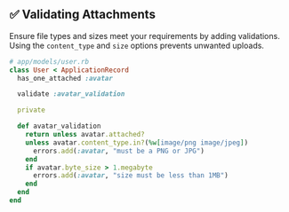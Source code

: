 ## ✅ Validating Attachments

Ensure file types and sizes meet your requirements by adding validations. Using the `content_type` and `size` options prevents unwanted uploads.

```ruby
# app/models/user.rb
class User < ApplicationRecord
  has_one_attached :avatar

  validate :avatar_validation

  private

  def avatar_validation
    return unless avatar.attached?
    unless avatar.content_type.in?(%w[image/png image/jpeg])
      errors.add(:avatar, "must be a PNG or JPG")
    end
    if avatar.byte_size > 1.megabyte
      errors.add(:avatar, "size must be less than 1MB")
    end
  end
end
```